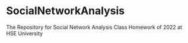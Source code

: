 # SocialNetworkAnalysis
The Repository for Social Network Analysis Class Homework of 2022 at HSE University
